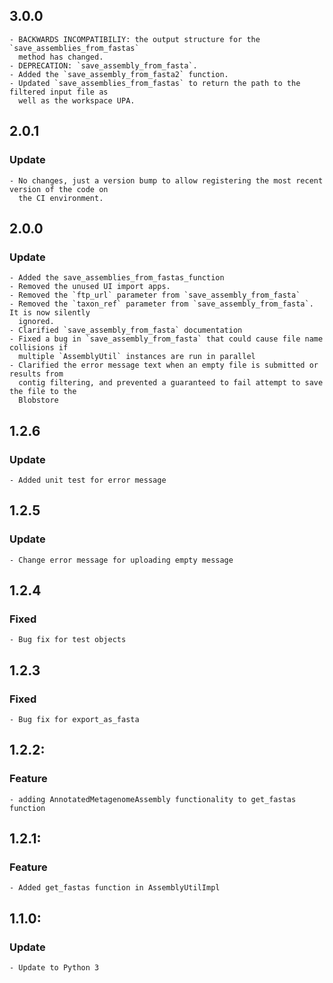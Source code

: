 ## 3.0.0
    - BACKWARDS INCOMPATIBILIY: the output structure for the `save_assemblies_from_fastas`
      method has changed.
    - DEPRECATION: `save_assembly_from_fasta`.
    - Added the `save_assembly_from_fasta2` function.
    - Updated `save_assemblies_from_fastas` to return the path to the filtered input file as
      well as the workspace UPA.

## 2.0.1
### Update
    - No changes, just a version bump to allow registering the most recent version of the code on
      the CI environment.

## 2.0.0
### Update
    - Added the save_assemblies_from_fastas_function
    - Removed the unused UI import apps.
    - Removed the `ftp_url` parameter from `save_assembly_from_fasta`
    - Removed the `taxon_ref` parameter from `save_assembly_from_fasta`. It is now silently
      ignored.
    - Clarified `save_assembly_from_fasta` documentation
    - Fixed a bug in `save_assembly_from_fasta` that could cause file name collisions if
      multiple `AssemblyUtil` instances are run in parallel
    - Clarified the error message text when an empty file is submitted or results from
      contig filtering, and prevented a guaranteed to fail attempt to save the file to the
      Blobstore

## 1.2.6
### Update
	- Added unit test for error message

## 1.2.5
### Update
	- Change error message for uploading empty message

## 1.2.4
### Fixed
	- Bug fix for test objects

## 1.2.3
### Fixed
	- Bug fix for export_as_fasta

## 1.2.2:
### Feature
	- adding AnnotatedMetagenomeAssembly functionality to get_fastas function

## 1.2.1:
### Feature
	- Added get_fastas function in AssemblyUtilImpl

## 1.1.0:
### Update
	- Update to Python 3